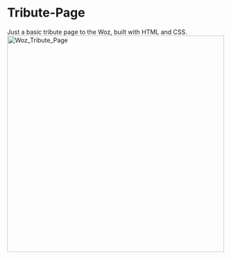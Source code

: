 # Tribute-Page
Just a basic tribute page to the Woz, built with HTML and CSS.<br>
<img width="500" alt="Woz_Tribute_Page" src="https://github.com/vytalman/Tribute-Page/assets/8355633/c6aea83f-fcc2-42e8-a77c-eab2d55dfc60">
